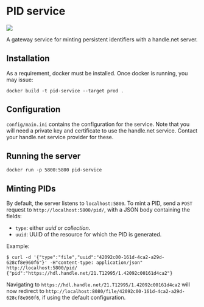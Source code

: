 # PID service
![](https://github.com/actris-cloudnet/pid-service/workflows/PID-service%20CI/badge.svg)

A gateway service for minting persistent identifiers with a handle.net server.

## Installation

As a requirement, docker must be installed. Once docker is running, you may issue:

    docker build -t pid-service --target prod .

## Configuration

`config/main.ini` contains the configuration for the service. Note that you will need a private key and certificate to use the handle.net service. Contact your handle.net service provider for these.

## Running the server

    docker run -p 5800:5800 pid-service

## Minting PIDs

By default, the server listens to `localhost:5800`. To mint a PID, send a `POST` request to `http://localhost:5800/pid/`, with a JSON body containing the fields:
- `type`: either *uuid* or *collection*.
- `uuid`: UUID of the resource for which the PID is generated.

Example:
   
    $ curl -d '{"type":"file","uuid":"42092c00-161d-4ca2-a29d-628cf8e960f6"}' -H"content-type: application/json" http://localhost:5800/pid/
    {"pid":"https://hdl.handle.net/21.T12995/1.42092c00161d4ca2"}
    
Navigating to `https://hdl.handle.net/21.T12995/1.42092c00161d4ca2` will now redirect to `http://localhost:8080/file/42092c00-161d-4ca2-a29d-628cf8e960f6`, if using the default configuration.
